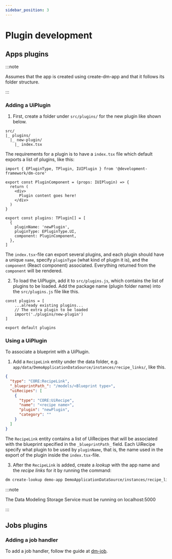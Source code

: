 ```yaml
---
sidebar_position: 3
---
```


# Plugin development

## Apps plugins

:::note

Assumes that the app is created using create-dm-app and that it follows its folder structure.

:::

### Adding a UiPlugin

1) First, create a folder under `src/plugins/` for the new plugin like shown below. 

```
src/
|_ plugins/
  |_ new-plugin/
    |_ index.tsx
```

The requirements for a plugin is to have a `index.tsx` file which default exports a list of plugins, like this:

```tsx
import { EPluginType, TPlugin, IUIPlugin } from '@development-framework/dm-core'

export const PluginComponent = (props: IUIPlugin) => {
  return (
    <div>
      Plugin content goes here!
    </div>
  )
}

export const plugins: TPlugin[] = [
  {
    pluginName: 'newPlugin',
    pluginType: EPluginType.UI,
    component: PluginComponent,
  },
]
```

The `index.tsx`-file can export several plugins, and each plugin should have a unique `name`, specify `pluginType` (what kind of plugin it is), and the `component` (React component) associated. Everything returned from the `component` will be rendered.

2) To load the UiPlugin, add it to `src/plugins.js`, which contains the list of plugins to be loaded. Add the package name (plugin folder name) into the `src/plugins.js` file like this.

```tsx
const plugins = [
    ...already existing plugins...
    // The extra plugin to be loaded    
    import('./plugins/new-plugin')
]

export default plugins

```


### Using a UiPlugin

To associate a blueprint with a UiPlugin.

1) Add a `RecipeLink` entity under the data folder, e.g. `app/data/DemoApplicationDataSource/instances/recipe_links/`, like this.

```json
{
  "type": "CORE:RecipeLink",
  "_blueprintPath_": "/models/<Blueprint type>",
  "uiRecipes": [
    {
      "type": "CORE:UiRecipe",
      "name": "<recipe name>",
      "plugin": "newPlugin",
      "category": ""
    }
  ]
}
```

The `RecipeLink` entity contains a list of UiRecipes that will be associated with the blueprint specified in the `_blueprintPath_` field. Each UiRecipe specify what plugin to be used by `pluginName`, that is, the name used in the export of the plugin inside the `index.tsx`-file.

3) After the `RecipeLink` is added, create a _lookup_ with the app name and the _recipe links_ for it by running the command:

```bash
dm create-lookup demo-app DemoApplicationDataSource/instances/recipe_links
```

:::note

The Data Modeling Storage Service must be running on localhost:5000

:::



## Jobs plugins

### Adding a job handler

To add a job handler, follow the guide at [dm-job](https://github.com/equinor/dm-job#job-handler-plugins).
